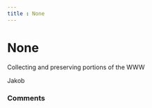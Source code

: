 ```yaml
---
title : None
---
```

None
=====================
Collecting and preserving portions of the WWW

Jakob

### Comments ###


